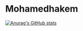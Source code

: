 # Mohamedhakem
[![Anurag's GitHub stats](https://github-readme-stats.vercel.app/api?username=anuraghazra)](https://github.com/Mohamedhakem/github-readme-stats)
